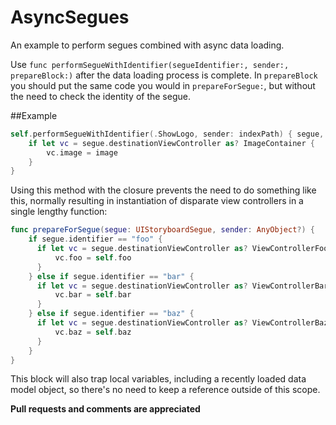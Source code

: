 # AsyncSegues
An example to perform segues combined with async data loading.

Use `func performSegueWithIdentifier(segueIdentifier:, sender:, prepareBlock:)` after the data loading process is complete. In `prepareBlock` you should put the same code you would in `prepareForSegue:`, but without the need to check the identity of the segue.

##Example

```swift
self.performSegueWithIdentifier(.ShowLogo, sender: indexPath) { segue, sender in
    if let vc = segue.destinationViewController as? ImageContainer {
        vc.image = image
    }
}
```

Using this method with the closure prevents the need to do something like this, normally resulting in instantiation of disparate view controllers in a single lengthy function:

```swift
func prepareForSegue(segue: UIStoryboardSegue, sender: AnyObject?) {
    if segue.identifier == "foo" {
      if let vc = segue.destinationViewController as? ViewControllerFoo {
          vc.foo = self.foo
      }
    } else if segue.identifier == "bar" {
      if let vc = segue.destinationViewController as? ViewControllerBar {
          vc.bar = self.bar
      }
    } else if segue.identifier == "baz" {
      if let vc = segue.destinationViewController as? ViewControllerBaz {
          vc.baz = self.baz
      }
    }
}

```

This block will also trap local variables, including a recently loaded data model object, so there's no need to keep a reference outside of this scope.

__Pull requests and comments are appreciated__
